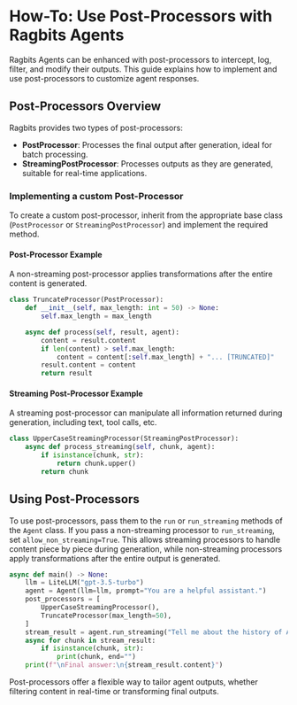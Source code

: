 # How-To: Use Post-Processors with Ragbits Agents

Ragbits Agents can be enhanced with post-processors to intercept, log, filter, and modify their outputs. This guide explains how to implement and use post-processors to customize agent responses.

## Post-Processors Overview

Ragbits provides two types of post-processors:

- **PostProcessor**: Processes the final output after generation, ideal for batch processing.
- **StreamingPostProcessor**: Processes outputs as they are generated, suitable for real-time applications.

### Implementing a custom Post-Processor

To create a custom post-processor, inherit from the appropriate base class (`PostProcessor` or `StreamingPostProcessor`) and implement the required method.

#### Post-Processor Example

A non-streaming post-processor applies transformations after the entire content is generated.

```python
class TruncateProcessor(PostProcessor):
    def __init__(self, max_length: int = 50) -> None:
        self.max_length = max_length

    async def process(self, result, agent):
        content = result.content
        if len(content) > self.max_length:
            content = content[:self.max_length] + "... [TRUNCATED]"
        result.content = content
        return result
```

#### Streaming Post-Processor Example

A streaming post-processor can manipulate all information returned during generation, including text, tool calls, etc.

```python
class UpperCaseStreamingProcessor(StreamingPostProcessor):
    async def process_streaming(self, chunk, agent):
        if isinstance(chunk, str):
            return chunk.upper()
        return chunk
```

## Using Post-Processors

To use post-processors, pass them to the `run` or `run_streaming` methods of the `Agent` class. If you pass a non-streaming processor to `run_streaming`, set `allow_non_streaming=True`. This allows streaming processors to handle content piece by piece during generation, while non-streaming processors apply transformations after the entire output is generated.

```python
async def main() -> None:
    llm = LiteLLM("gpt-3.5-turbo")
    agent = Agent(llm=llm, prompt="You are a helpful assistant.")
    post_processors = [
        UpperCaseStreamingProcessor(),
        TruncateProcessor(max_length=50),
    ]
    stream_result = agent.run_streaming("Tell me about the history of AI.", post_processors=post_processors, allow_non_streaming=True)
    async for chunk in stream_result:
        if isinstance(chunk, str):
            print(chunk, end="")
    print(f"\nFinal answer:\n{stream_result.content}")
```

Post-processors offer a flexible way to tailor agent outputs, whether filtering content in real-time or transforming final outputs.
